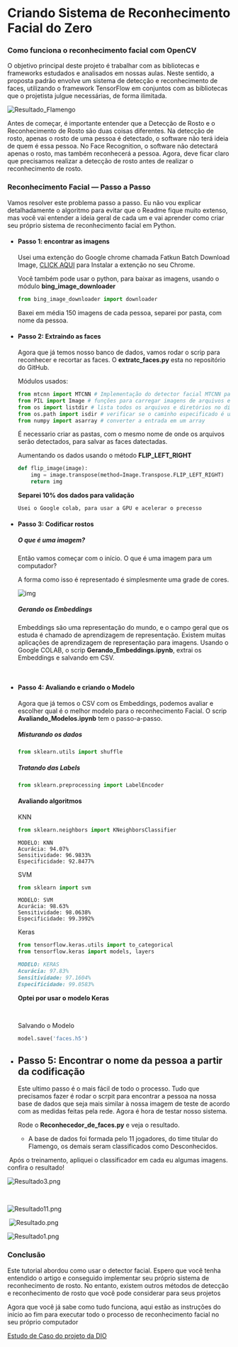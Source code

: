 # Criando Sistema de Reconhecimento Facial do Zero
### Como funciona o reconhecimento facial com OpenCV



O objetivo principal deste projeto é trabalhar com as bibliotecas e frameworks estudados e analisados em nossas aulas. Neste sentido, a proposta padrão envolve um sistema de detecção e reconhecimento de faces, utilizando o framework TensorFlow em conjuntos com as bibliotecas que o projetista julgue necessárias, de forma ilimitada.



![Resultado_Flamengo](https://github.com/snitraMnolraM/Criando_Sistema_de_Reconhecimento_Facial_do_Zero/blob/main/dataset/resultado/Resultado2.png?raw=true)



Antes de começar, é importante entender que a Detecção de Rosto e o Reconhecimento de Rosto são duas coisas diferentes. Na detecção de rosto, apenas o rosto de uma pessoa é detectado, o software não terá ideia de quem é essa pessoa. No Face Recognition, o software não detectará apenas o rosto, mas também reconhecerá a pessoa. Agora, deve ficar claro que precisamos realizar a detecção de rosto antes de realizar o reconhecimento de rosto.

### Reconhecimento Facial — Passo a Passo

Vamos resolver este problema passo a passo. Eu não vou explicar detalhadamente o algoritmo para evitar que o Readme fique muito extenso, mas você vai entender a ideia geral de cada um e vai aprender como criar seu próprio sistema de reconhecimento facial em Python.

- #### Passo 1: encontrar as imagens

  Usei uma extenção do Google chrome chamada Fatkun Batch Download Image, [CLICK AQUI](https://chrome.google.com/webstore/detail/fatkun-batch-download-ima/nnjjahlikiabnchcpehcpkdeckfgnohf) para Instalar a extenção no seu Chrome.

  Você também pode usar o python, para baixar as imagens, usando o módulo **bing_image_downloader**

  ```python
  from bing_image_downloader import downloader
  ```

  Baxei em média 150 imagens de cada pessoa, separei por pasta, com nome da pessoa.  



- #### Passo 2: Extraindo as faces 

  Agora que já temos nosso banco de dados, vamos rodar o scrip para reconhecer e recortar as faces. O **extratc_faces.py** esta no repositório do GitHub.

  Módulos usados: 

  ```python
  from mtcnn import MTCNN # Implementação do detector facial MTCNN para Keras em Python
  from PIL import Image # funções para carregar imagens de arquivos e criar novas imagens
  from os import listdir # lista todos os arquivos e diretórios no diretório especificado
  from os.path import isdir # verificar se o caminho especificado é um diretório existente
  from numpy import asarray # converter a entrada em um array
  ```

  É necessario criar as pastas, com o mesmo nome de onde os arquivos serão detectados, para salvar as faces datectadas.

   

  Aumentando os dados usando o método **FLIP_LEFT_RIGHT**

  ```python
  def flip_image(image):
      img = image.transpose(method=Image.Transpose.FLIP_LEFT_RIGHT)
      return img
  ```

  **Separei 10% dos dados para validação**

  `Usei o Google colab, para usar a GPU e acelerar o precesso`



- #### Passo 3: Codificar rostos

  ##### O que é uma imagem?

  Então vamos começar com o início. O que é uma imagem para um computador?

  A forma como isso é representado é simplesmente uma grade de cores.

  ![img](https://miro.medium.com/max/828/0*D8oyI8z5rjFYpqaF.png)

  ##### **Gerando os Embeddings** 

  Embeddings são uma representação do mundo, e o campo geral que os estuda é chamado de aprendizagem de representação. Existem muitas aplicações de aprendizagem de representação para imagens. Usando o Google COLAB,  o scrip **Gerando_Embeddings.ipynb**, extrai os Embeddings e salvando em CSV.

  ​

- #### Passo 4: Avaliando e criando o Modelo

  Agora que já temos o CSV com os Embeddings, podemos avaliar e escolher qual é o melhor modelo para o reconhecimento Facial.  O scrip **Avaliando_Modelos.ipynb** tem o passo-a-passo. 

  ##### Misturando os dados

  ```python
  from sklearn.utils import shuffle
  ```

  ##### Tratando das Labels

  ```python
  from sklearn.preprocessing import LabelEncoder
  ```

  #### Avaliando algoritmos

  KNN

  ```python
  from sklearn.neighbors import KNeighborsClassifier
  ```

  ```
  MODELO: KNN
  Acurácia: 94.07%
  Sensitividade: 96.9833%
  Especificidade: 92.8477%
  ```

  SVM

  ```python
  from sklearn import svm
  ```

  ```
  MODELO: SVM
  Acurácia: 98.63%
  Sensitividade: 98.0638%
  Especificidade: 99.3992%
  ```

  Keras

  ```python
  from tensorflow.keras.utils import to_categorical
  from tensorflow.keras import models, layers
  ```

  ```markdown
  MODELO: KERAS
  Acurácia: 97.83%
  Sensitividade: 97.1604%
  Especificidade: 99.0583%
  ```

  **Optei por usar o modelo Keras**

  ​

  Salvando o Modelo

  ```python
  model.save('faces.h5')
  ```





- ## Passo 5: Encontrar o nome da pessoa a partir da codificação

  Este ultimo passo é o mais fácil de todo o processo. Tudo que precisamos fazer é rodar o scrpit para encontrar a pessoa na nossa base de dados que seja mais similar à nossa imagem de teste de acordo com as medidas feitas pela rede. Agora é hora de testar nosso sistema.

  Rode o **Reconhecedor_de_faces.py** e veja o resultado.

  * A base de dados foi formada pelo 11 jogadores, do time titular do Flamengo, os demais seram classificados como Desconhecidos.

​	Após o treinamento, apliquei o classificador em cada eu algumas imagens. confira o resultado!



![Resultado3.png](https://github.com/snitraMnolraM/Criando_Sistema_de_Reconhecimento_Facial_do_Zero/blob/main/dataset/resultado/Resultado3.png?raw=true)

​	

![Resultado11.png](https://github.com/snitraMnolraM/Criando_Sistema_de_Reconhecimento_Facial_do_Zero/blob/main/dataset/resultado/Resultado11.png?raw=true)

​	![Resultado.png](https://github.com/snitraMnolraM/Criando_Sistema_de_Reconhecimento_Facial_do_Zero/blob/main/dataset/resultado/Resultado.png?raw=true)



![Resultado1.png](https://github.com/snitraMnolraM/Criando_Sistema_de_Reconhecimento_Facial_do_Zero/blob/main/dataset/resultado/Resultado1.png?raw=true)	



### **Conclusão**

Este tutorial abordou como usar o detector facial. Espero que você tenha entendido o artigo e conseguido implementar seu próprio sistema de reconhecimento de rosto. No entanto, existem outros métodos de detecção e reconhecimento de rosto que você pode considerar para seus projetos

Agora que você já sabe como tudo funciona, aqui estão as instruções do inicio ao fim para executar todo o processo de reconhecimento facial no seu próprio computador



[Estudo de Caso do projeto da DIO](https://academiapme-my.sharepoint.com/:w:/g/personal/kawan_dio_me/EXpal1v8435OpUIPYSvyfhsBFNMFBWnnqqiE5_o3F671DQ?rtime=5IsGlCqo2kg)

